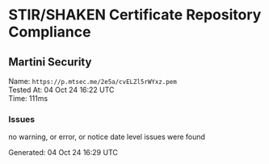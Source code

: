 # STIR/SHAKEN Certificate Repository Compliance

## Martini Security

Name: `https://p.mtsec.me/2e5a/cvELZl5rWYxz.pem`\
Tested At: 04 Oct 24 16:22 UTC\
Time: 111ms

### Issues

no warning, or error, or notice date level issues were found

Generated: 04 Oct 24 16:29 UTC